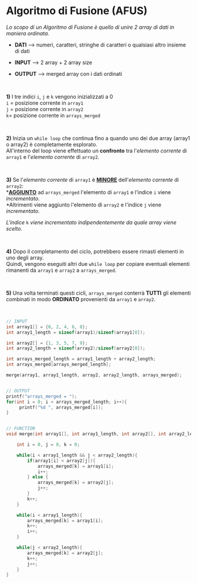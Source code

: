 # Algoritmo di Fusione (AFUS)
*Lo scopo di un Algoritmo di Fusione è quello di unire 2 array di dati in maniera ordinata.*

* **DATI** --> numeri, caratteri, stringhe di caratteri o qualsiasi altro insieme di dati

* **INPUT** --> 2 array + 2 array size

* **OUTPUT** --> merged array con i dati ordinati

<br>



**1)** I tre indici `i`, `j` e `k` vengono inizializzati a 0 
<br>
`i` = posizione corrente in `array1`
<br>
`j` = posizione corrente in `array2`
<br>
`k`= posizione corrente in `arrays_merged`

<br>

**2)** Inizia un `while loop` che continua fino a quando uno dei due array (array1 o array2) è completamente esplorato.
<br>
All'interno del loop viene effettuato un **confronto** tra l'*elemento corrente* di `array1` e l'*elemento corrente* di `array2`.

<br>


**3)** Se l'*elemento corrente* di `array1` è <ins>**MINORE**</ins> dell'*elemento corrente* di `array2`:
<br>
*<ins>**AGGIUNTO**</ins> ad `arrays_merged` l'elemento di `array1` e l'indice `i` viene *incrementato*. 
<br>
*Altrimenti viene aggiunto l'elemento di `array2` e l'indice `j` viene *incrementato*.

*L'indice* `k` *viene incrementato indipendentemente da quale array viene scelto.*

<BR>

**4)** Dopo il completamento del ciclo, potrebbero essere rimasti elementi in uno degli array.
<br>
Quindi, vengono eseguiti altri due `while loop` per copiare eventuali elementi rimanenti da `array1` e `array2` a `arrays_merged`.

<br>

**5)** Una volta terminati questi cicli, `arrays_merged` conterrà **TUTTI** gli elementi combinati in modo **ORDINATO** provenienti da `array1` e `array2`.

<br>


```c
// INPUT
int array1[] = {0, 2, 4, 6, 8};
int array1_length = sizeof(array1)/sizeof(array1[0]);

int array2[] = {1, 3, 5, 7, 9};
int array2_length = sizeof(array2)/sizeof(array2[0]);

int arrays_merged_length = array1_length + array2_length;
int arrays_merged[arrays_merged_length];

merge(array1, array1_length, array2, array2_length, arrays_merged);


// OUTPUT
printf("arrays_merged = ");
for(int i = 0; i < arrays_merged_length; i++){
     printf("%d ", arrays_merged[i]);
}


// FUNCTION
void merge(int array1[], int array1_length, int array2[], int array2_length, int arrays_merged[]){

    int i = 0, j = 0, k = 0;

    while(i < array1_length && j < array2_length){
        if(array1[i] < array2[j]){
            arrays_merged[k] = array1[i];
            i++;
        } else {
            arrays_merged[k] = array2[j];
            j++;
        }
        k++;
    }

    while(i < array1_length){
        arrays_merged[k] = array1[i];
        k++;
        i++;
    }

    while(j < array2_length){
        arrays_merged[k] = array2[j];
        k++;
        j++;
    }
}
```